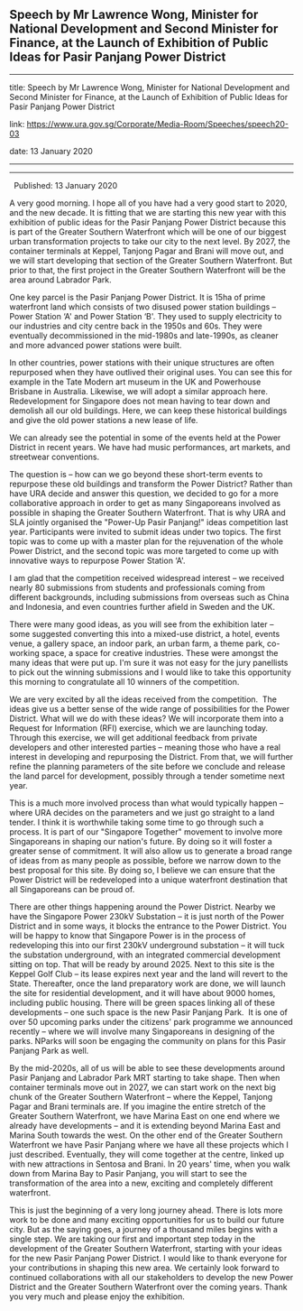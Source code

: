 ## Speech by Mr Lawrence Wong, Minister for National Development and Second Minister for Finance, at the Launch of Exhibition of Public Ideas for Pasir Panjang Power District
---
title: Speech by Mr Lawrence Wong, Minister for National Development and Second Minister for Finance, at the Launch of Exhibition of Public Ideas for Pasir Panjang Power District

link: https://www.ura.gov.sg/Corporate/Media-Room/Speeches/speech20-03

date: 13 January 2020

---

---------------------------------------------------------------------------------------------------------------------------------------------------------------------------

  Published: 13 January 2020

A very good morning. I hope all of you have had a very good start to 2020, and the new decade. It is fitting that we are starting this new year with this exhibition of public ideas for the Pasir Panjang Power District because this is part of the Greater Southern Waterfront which will be one of our biggest urban transformation projects to take our city to the next level. By 2027, the container terminals at Keppel, Tanjong Pagar and Brani will move out, and we will start developing that section of the Greater Southern Waterfront. But prior to that, the first project in the Greater Southern Waterfront will be the area around Labrador Park.

One key parcel is the Pasir Panjang Power District. It is 15ha of prime waterfront land which consists of two disused power station buildings – Power Station ‘A' and Power Station ‘B'. They used to supply electricity to our industries and city centre back in the 1950s and 60s. They were eventually decommissioned in the mid-1980s and late-1990s, as cleaner and more advanced power stations were built.

In other countries, power stations with their unique structures are often repurposed when they have outlived their original uses. You can see this for example in the Tate Modern art museum in the UK and Powerhouse Brisbane in Australia. Likewise, we will adopt a similar approach here. Redevelopment for Singapore does not mean having to tear down and demolish all our old buildings. Here, we can keep these historical buildings and give the old power stations a new lease of life.

We can already see the potential in some of the events held at the Power District in recent years. We have had music performances, art markets, and streetwear conventions.

The question is – how can we go beyond these short-term events to repurpose these old buildings and transform the Power District? Rather than have URA decide and answer this question, we decided to go for a more collaborative approach in order to get as many Singaporeans involved as possible in shaping the Greater Southern Waterfront. That is why URA and SLA jointly organised the "Power-Up Pasir Panjang!" ideas competition last year. Participants were invited to submit ideas under two topics. The first topic was to come up with a master plan for the rejuvenation of the whole Power District, and the second topic was more targeted to come up with innovative ways to repurpose Power Station ‘A'.

I am glad that the competition received widespread interest – we received nearly 80 submissions from students and professionals coming from different backgrounds, including submissions from overseas such as China and Indonesia, and even countries further afield in Sweden and the UK.

There were many good ideas, as you will see from the exhibition later – some suggested converting this into a mixed-use district, a hotel, events venue, a gallery space, an indoor park, an urban farm, a theme park, co-working space, a space for creative industries. These were amongst the many ideas that were put up. I'm sure it was not easy for the jury panellists to pick out the winning submissions and I would like to take this opportunity this morning to congratulate all 10 winners of the competition.

We are very excited by all the ideas received from the competition.  The ideas give us a better sense of the wide range of possibilities for the Power District. What will we do with these ideas? We will incorporate them into a Request for Information (RFI) exercise, which we are launching today. Through this exercise, we will get additional feedback from private developers and other interested parties – meaning those who have a real interest in developing and repurposing the District. From that, we will further refine the planning parameters of the site before we conclude and release the land parcel for development, possibly through a tender sometime next year.

This is a much more involved process than what would typically happen – where URA decides on the parameters and we just go straight to a land tender. I think it is worthwhile taking some time to go through such a process. It is part of our "Singapore Together" movement to involve more Singaporeans in shaping our nation's future. By doing so it will foster a greater sense of commitment. It will also allow us to generate a broad range of ideas from as many people as possible, before we narrow down to the best proposal for this site. By doing so, I believe we can ensure that the Power District will be redeveloped into a unique waterfront destination that all Singaporeans can be proud of.

There are other things happening around the Power District. Nearby we have the Singapore Power 230kV Substation – it is just north of the Power District and in some ways, it blocks the entrance to the Power District. You will be happy to know that Singapore Power is in the process of redeveloping this into our first 230kV underground substation – it will tuck the substation underground, with an integrated commercial development sitting on top. That will be ready by around 2025. Next to this site is the Keppel Golf Club – its lease expires next year and the land will revert to the State. Thereafter, once the land preparatory work are done, we will launch the site for residential development, and it will have about 9000 homes, including public housing. There will be green spaces linking all of these developments – one such space is the new Pasir Panjang Park.  It is one of over 50 upcoming parks under the citizens' park programme we announced recently – where we will involve many Singaporeans in designing of the parks. NParks will soon be engaging the community on plans for this Pasir Panjang Park as well.

By the mid-2020s, all of us will be able to see these developments around Pasir Panjang and Labrador Park MRT starting to take shape. Then when container terminals move out in 2027, we can start work on the next big chunk of the Greater Southern Waterfront – where the Keppel, Tanjong Pagar and Brani terminals are. If you imagine the entire stretch of the Greater Southern Waterfront, we have Marina East on one end where we already have developments – and it is extending beyond Marina East and Marina South towards the west. On the other end of the Greater Southern Waterfront we have Pasir Panjang where we have all these projects which I just described. Eventually, they will come together at the centre, linked up with new attractions in Sentosa and Brani. In 20 years' time, when you walk down from Marina Bay to Pasir Panjang, you will start to see the transformation of the area into a new, exciting and completely different waterfront.

This is just the beginning of a very long journey ahead. There is lots more work to be done and many exciting opportunities for us to build our future city. But as the saying goes, a journey of a thousand miles begins with a single step. We are taking our first and important step today in the development of the Greater Southern Waterfront, starting with your ideas for the new Pasir Panjang Power District. I would like to thank everyone for your contributions in shaping this new area. We certainly look forward to continued collaborations with all our stakeholders to develop the new Power District and the Greater Southern Waterfront over the coming years. Thank you very much and please enjoy the exhibition.